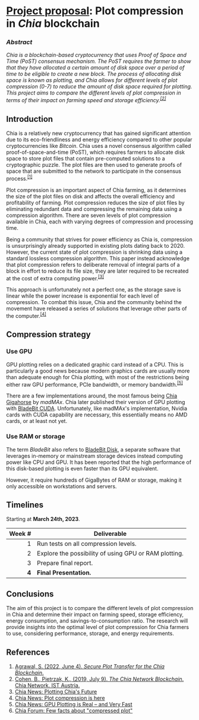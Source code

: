 # [Project proposal](https://github.com/hendraanggrian/IIT-CS554/blob/assets/assignments/proj.pdf): Plot compression in *Chia* blockchain

### *Abstract*

*Chia is a blockchain-based cryptocurrency that uses Proof of Space and Time
(PoST) consensus mechanism. The PoST requires the farmer to show that they have
allocated a certain amount of disk space over a period of time to be eligible to
create a new block. The process of allocating disk space is known as plotting,
and Chia allows for different levels of plot compression (0-7) to reduce the
amount of disk space required for plotting. This project aims to compare the
different levels of plot compression in terms of their impact on farming speed
and storage efficiency.<sup>[\[2\]]</sup>*

## Introduction

Chia is a relatively new cryptocurrency that has gained significant attention
due to its eco-friendliness and energy efficiency compared to other popular
cryptocurrencies like *Bitcoin*. Chia uses a novel consensus algorithm called
proof-of-space-and-time (PoST), which requires farmers to allocate disk space to
store plot files that contain pre-computed solutions to a cryptographic puzzle.
The plot files are then used to generate proofs of space that are submitted to
the network to participate in the consensus process.<sup>[\[1\]]</sup>

Plot compression is an important aspect of Chia farming, as it determines the
size of the plot files on disk and affects the overall efficiency and
profitability of farming. Plot compression reduces the size of plot files by
eliminating redundant data and compressing the remaining data using a
compression algorithm. There are seven levels of plot compression available in
Chia, each with varying degrees of compression and processing time.

Being a community that strives for power efficiency as Chia is, compression is
unsurprisingly already supported in existing plots dating back to 2020. However,
the current state of plot compression is shrinking data using a standard
lossless compression algorithm. This paper instead acknowledge that plot
compression refers to deliberate removal of integral parts of a block in effort
to reduce its file size, they are later required to be recreated at the cost of
extra computing power.<sup>[\[3\]]</sup>

This approach is unfortunately not a perfect one, as the storage save is linear
while the power increase is exponential for each level of compression. To combat
this issue, Chia and the community behind the movement have released a series of
solutions that leverage other parts of the computer.<sup>[\[4\]]</sup>

## Compression strategy

### Use GPU

GPU plotting relies on a dedicated graphic card instead of a CPU. This is
particularly a good news because modern graphics cards are usually more than
adequate enough for Chia plotting, with most of the restrictions being either
raw GPU performance, PCIe bandwidth, or memory bandwidth.<sup>[\[5\]]</sup>

There are a few implementations around, the most famous being [Chia Gigahorse](https://github.com/madMAx43v3r/chia-gigahorse/) by *madMAx*. Chia later published their version of GPU plotting
with [BladeBit CUDA](https://github.com/Chia-Network/bladebit/tree/cuda-compression).
Unfortunately, like madMAx's implementation, Nvidia cards with CUDA capability
are necessary, this essentially means no AMD cards, or at least not yet.

### Use RAM or storage

The term *BladeBit* also refers to [BladeBit Disk](https://github.com/Chia-Network/bladebit),
a separate software that leverages in-memory or mainstream storage devices
instead computing power like CPU and GPU. It has been reported that the high
performance of this disk-based plotting is even faster than its GPU equivalent.

However, it require hundreds of GigaBytes of RAM or storage, making it only
accessible on workstations and servers.

## Timelines

Starting at **March 24th, 2023**.

Week # | Deliverable
---: | ---
1 | Run tests on all compression levels.
2 | Explore the possibility of using GPU or RAM plotting.
3 | Prepare final report.
**4** | **Final Presentation.**

## Conclusions

The aim of this project is to compare the different levels of plot compression
in Chia and determine their impact on farming speed, storage efficiency, energy
consumption, and savings-to-consumption ratio. The research will provide
insights into the optimal level of plot compression for Chia farmers to use,
considering performance, storage, and energy requirements.

## References

1.  [Agrawal, S. (2022, June 4). *Secure Plot Transfer for the Chia Blockchain*.](https://eprint.iacr.org/2022/871.pdf)
1.  [Cohen, B., Pietrzak, K., (2019, July 9). *The Chia Network Blockchain*.
    Chia Network. IST Austria.](https://www.chivescoin.org/wp-content/uploads/2021/10/ChiaGreenPaper.pdf)
1.  [Chia News: Plotting Chia's Future](https://www.chia.net/2023/01/20/plotting-chias-future/)
1.  [Chia News: Plot compression is here](https://www.chia.net/2023/01/20/plot-compression-is-here/)
1.  [Chia News: GPU Plotting is Real – and Very Fast](https://www.chia.net/2023/01/20/gpu-plotting-is-real---and-very-fast/)
1.  [Chia Forum: Few facts about "compressed plot"](https://chiaforum.com/t/few-facts-about-compressed-plot/18336/6/)

[\[1\]]: https://eprint.iacr.org/2022/871.pdf
[\[2\]]: https://www.chivescoin.org/wp-content/uploads/2021/10/ChiaGreenPaper.pdf
[\[3\]]: https://www.chia.net/2023/01/20/plotting-chias-future/
[\[4\]]: https://www.chia.net/2023/01/20/plot-compression-is-here/
[\[5\]]: https://www.chia.net/2023/01/20/gpu-plotting-is-real---and-very-fast/
[\[6\]]: https://chiaforum.com/t/few-facts-about-compressed-plot/18336/6/
